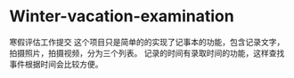 # Winter-vacation-examination
寒假评估工作提交
这个项目只是简单的的实现了记事本的功能，包含记录文字，拍摄照片，拍摄视频，分为三个列表。
记录的时间有录取时间的功能，这样查找事件根据时间会比较方便。
